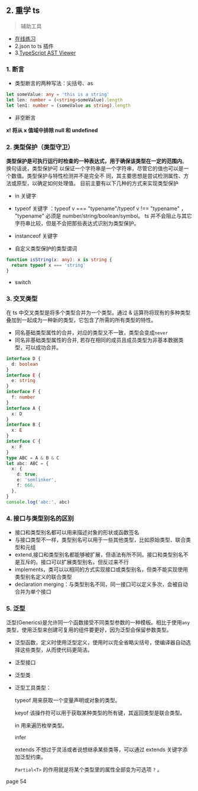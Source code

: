 ## 2. 重学 ts

> 辅助工具

- [在线练习](https://www.typescriptlang.org/play/)
- 2.json to ts 插件
- 3.[TypeScript AST Viewer](https://ts-ast-viewer.com/)

### 1. 断言

- 类型断言的两种写法：尖括号、as

```ts
let someValue: any = 'this is a string'
let len: number = (<string>someValue).length
let len1: number = (someValue as string).length
```

- 非空断言

**x! 将从 x 值域中排除 null 和 undefined**

### 2. 类型保护（类型守卫）

**类型保护是可执行运行时检查的一种表达式，用于确保该类型在一定的范围内**。 换句话说，类型保护可 以保证一个字符串是一个字符串，尽管它的值也可以是一个数值。类型保护与特性检测并不是完全不 同，其主要思想是尝试检测属性、方法或原型，以确定如何处理值。
目前主要有以下几种的方式来实现类型保护

- in 关键字
- typeof 关键字 ：typeof v === "typename"/typeof v !== "typename" ， "typename" 必须是 number/string/boolean/symbol。 ts 并不会阻止与其它字符串比较，但是不会把那些表达式识别为类型保护。

- instanceof 关键字
- 自定义类型保护的类型谓词

```ts
function isString(x: any): x is string {
  return typeof x === 'string'
}
```

- switch

### 3. 交叉类型

在 ts 中交叉类型是将多个类型合并为一个类型。通过 & 运算符将现有的多种类型叠加到一起成为一种新的类型，它包含了所需的所有类型的特性。

- 同名基础类型属性的合并，对应的类型又不一致，类型会变成`never`
- 同名非基础类型属性的合并, 若存在相同的成员且成员类型为非基本数据类型，可以成功合并。

```ts
interface D {
  d: boolean
}
interface E {
  e: string
}
interface F {
  f: number
}
interface A {
  x: D
}
interface B {
  x: E
}
interface C {
  x: F
}
type ABC = A & B & C
let abc: ABC = {
  x: {
    d: true,
    e: 'semlinker',
    f: 666,
  },
}
console.log('abc:', abc)
```

### 4. 接口与类型别名的区别

- 接口和类型别名都可以用来描述对象的形状或函数签名
- 与接口类型不一样，类型别名可以用于一些其他类型，比如原始类型、联合类型和元组
- extend,接口和类型别名都能够被扩展，但语法有所不同。接口和类型别名不是互斥的。接口可以扩展类型别名，但反过来不行
- implements，类可以以相同的方式实现接口或类型别名，但类不能实现使用类型别名定义的联合类型
- declaration merging：与类型别名不同，同一接口可以定义多次，会被自动合并为单个接口

### 5. 泛型

泛型(Generics)是允许同一个函数接受不同类型参数的一种模板。相比于使用`any`类型，使用泛型来创建可复用的组件要更好，因为泛型会保留参数类型。

- 泛型函数，定义时使用泛型定义，使用时以完全省略尖括号，使编译器自动选择这些类型，从而使代码更简洁。
- 泛型接口
- 泛型类
- 泛型工具类型：

  typeof 用来获取一个变量声明或对象的类型。

  keyof 该操作符可以用于获取某种类型的所有键，其返回类型是联合类型。

  in 用来遍历枚举类型。

  infer

  extends 不想过于灵活或者说想继承某些类等，可以通过 extends 关键字添加泛型约束。

  `Partial<T>` 的作用就是将某个类型里的属性全部变为可选项 `?` 。

page 54
